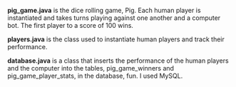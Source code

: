 **pig_game.java** is the dice rolling game, Pig. Each human player is instantiated and takes turns playing against one another and a computer bot. The first player to a score of 100 wins.

**players.java** is the class used to instantiate human players and track their performance.

**database.java** is a class that inserts the performance of the human players and the computer into the tables, pig_game_winners and pig_game_player_stats, in the database, fun. I used MySQL.
